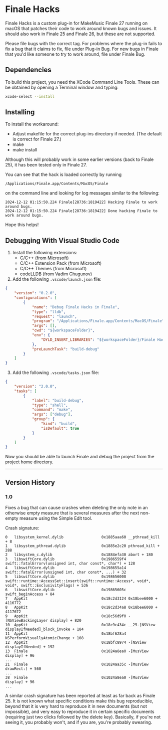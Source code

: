 # Finale Hacks

Finale Hacks is a custom plug-in for MakeMusic Finale 27 running on macOS that patches their code to work around known bugs and issues. It should also work in Finale 25 and Finale 26, but these are not supported.

Please file bugs with the correct tag.  For problems where the plug-in fails to fix a bug that it claims to fix,
file under Plug-in Bug.  For new bugs in Finale that you'd like someone to try to work around, file under
Finale Bug.

## Dependencies

To build this project, you need the XCode Command Line Tools. These can be obtained by opening a Terminal window and typing:

```bash
xcode-select --install
```

## Installing

To install the workaround:

- Adjust makefile for the correct plug-ins directory if needed.  (The default is correct for Finale 27.)
- make
- make install

Although this will probably work in some earlier versions (back to Finale 25), it has been tested only in Finale 27.

You can see that the hack is loaded correctly by running

    /Applications/Finale.app/Contents/MacOS/Finale 

on the command line and looking for log messages similar to the following:

    2024-12-12 01:15:50.224 Finale[28736:1819422] Hacking Finale to work around bugs.
    2024-12-12 01:15:50.224 Finale[28736:1819422] Done hacking Finale to work around bugs.

Hope this helps!

## Debugging With Visual Studio Code

1. Install the following extensions:
   - C/C++ (from Microsoft)
   - C/C++ Extension Pack (from Microsoft)
   - C/C++ Themes (from Microsoft)
   - codeLLDB (from Vadim Chugunov)
2. Add the following `.vscode/launch.json` file:

```json
{
    "version": "0.2.0",
    "configurations": [
        {
            "name": "Debug Finale Hacks in Finale",
            "type": "lldb",
            "request": "launch",
            "program": "/Applications/Finale.app/Contents/MacOS/Finale",
            "args": [],
            "cwd": "${workspaceFolder}",
            "env": {
                "DYLD_INSERT_LIBRARIES": "${workspaceFolder}/Finale Hacks/Debug/Finale Hacks.bundle/Contents/MacOS/Finale Hacks"
            },
            "preLaunchTask": "build-debug"
        }
    ]
}
```

3. Add the following `.vscode/tasks.json` file:

```json
{
    "version": "2.0.0",
    "tasks": [
        {
            "label": "build-debug",
            "type": "shell",
            "command": "make",
            "args": ["debug"],
            "group": {
                "kind": "build",
                "isDefault": true
            }
        }
    ]
}
```

Now you should be able to launch Finale and debug the project from the project home directory.

---

## Version History

### 1.0

Fixes a bug that can cause crashes when deleting the only note in an otherwise empty measure that is
several measures after the next non-empty measure using the Simple Edit tool.

Crash signature:

```
0   libsystem_kernel.dylib        	       0x1885aaa60 __pthread_kill + 8
1   libsystem_pthread.dylib       	       0x1885e2c20 pthread_kill + 288
2   libsystem_c.dylib             	       0x1884efa30 abort + 180
3   libswiftCore.dylib            	       0x1986559f4 swift::fatalErrorv(unsigned int, char const*, char*) + 128
4   libswiftCore.dylib            	       0x198655a14 swift::fatalError(unsigned int, char const*, ...) + 32
5   libswiftCore.dylib            	       0x198656008 swift::runtime::AccessSet::insert(swift::runtime::Access*, void*, void*, swift::ExclusivityFlags) + 536
6   libswiftCore.dylib            	       0x19865605c swift_beginAccess + 84
7   AppKit                        	       0x18c2d3124 0x18bee6000 + 4116772
8   AppKit                        	       0x18c2d34a8 0x18bee6000 + 4117672
9   AppKit                        	       0x18c56d9f0 -[NSViewBackingLayer display] + 820
10  AppKit                        	       0x18c9c434c __25-[NSView displayIfNeeded]_block_invoke + 184
11  AppKit                        	       0x18bf628a4 NSPerformVisuallyAtomicChange + 108
12  AppKit                        	       0x18bfc8974 -[NSView displayIfNeeded] + 192
13  Finale                        	       0x1024a8ea0 -[MusView display] + 96
...
21  Finale                        	       0x1024aa35c -[MusView drawRect:] + 560
...
38  Finale                        	       0x1024a8ea0 -[MusView display] + 96
...
```

A similar crash signature has been reported at least as far back as Finale 25.  It is not known what specific
conditions make this bug reproducible, beyond that it is very hard to reproduce it in new documents (but not
impossible), and very easy to reproduce it in certain specific documents (requiring just two clicks followed by
the delete key).  Basically, if you're not seeing it, you probably won't, and if you are, you're probably
swearing.

